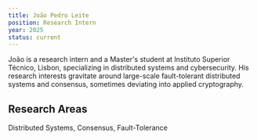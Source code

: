 ```yaml
---
title: João Pedro Leite
position: Research Intern
year: 2025
status: current
---
```


João is a research intern and a Master's student at Instituto Superior Técnico, Lisbon, specializing in distributed systems and cybersecurity.
His research interests gravitate around large-scale fault-tolerant distributed systems and consensus, sometimes deviating into applied cryptography.


## Research Areas

Distributed Systems, Consensus, Fault-Tolerance
